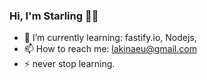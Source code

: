 ### Hi, I'm Starling 👋🏽
- 🌱 I’m currently learning: fastify.io, Nodejs, 
- 📫 How to reach me: lakinaeu@gmail.com
- ⚡ never stop learning. 

<!--
**StarlingMercedes/StarlingMercedes** is a ✨ _special_ ✨ repository because its `README.md` (this file) appears on your GitHub profile.

Here are some ideas to get you started:

- 🔭 I’m currently working on ...
- 🌱 I’m currently learning ...
- 👯 I’m looking to collaborate on ...
- 🤔 I’m looking for help with ...
- 💬 Ask me about ...
- 📫 How to reach me: ...
- 😄 Pronouns: ...
- ⚡ Fun fact: ...
-->
